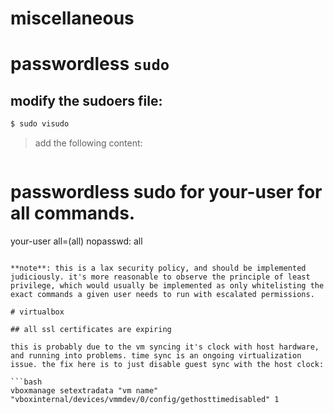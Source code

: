 miscellaneous
=============

# passwordless `sudo`

## modify the sudoers file:

```bash
$ sudo visudo
```

>add the following content:

>>```bash
# passwordless sudo for your-user for all commands.
your-user all=(all) nopasswd: all
```

**note**: this is a lax security policy, and should be implemented judiciously. it's more reasonable to observe the principle of least privilege, which would usually be implemented as only whitelisting the exact commands a given user needs to run with escalated permissions.

# virtualbox

## all ssl certificates are expiring

this is probably due to the vm syncing it's clock with host hardware, and running into problems. time sync is an ongoing virtualization issue. the fix here is to just disable guest sync with the host clock:

```bash
vboxmanage setextradata "vm name" "vboxinternal/devices/vmmdev/0/config/gethosttimedisabled" 1
```
